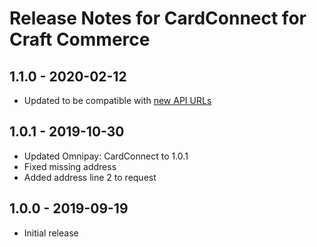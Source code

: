 # Release Notes for CardConnect for Craft Commerce

## 1.1.0 - 2020-02-12
* Updated to be compatible with [new API URLs](https://developer.cardconnect.com/changelog/cardpointe-gateway-api#date-updated-9-16-2019)

## 1.0.1 - 2019-10-30
* Updated Omnipay: CardConnect to 1.0.1
* Fixed missing address
* Added address line 2 to request

## 1.0.0 - 2019-09-19
* Initial release

